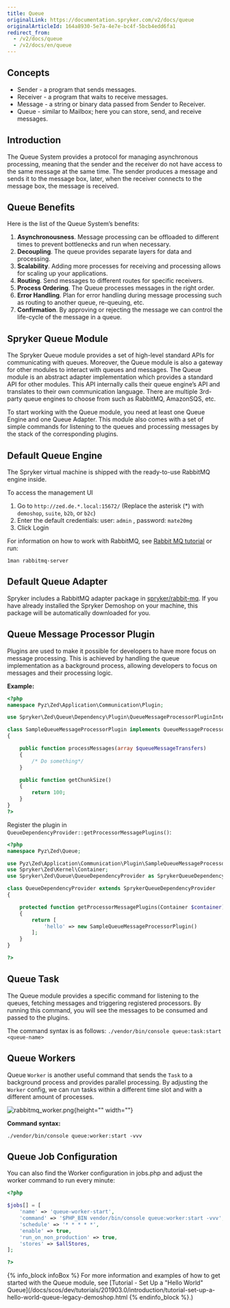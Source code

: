 ```yaml
---
title: Queue
originalLink: https://documentation.spryker.com/v2/docs/queue
originalArticleId: 164a8930-5e7a-4e7e-bc4f-5bcb4edd6fa1
redirect_from:
  - /v2/docs/queue
  - /v2/docs/en/queue
---
```


## Concepts

* Sender	- a program that sends messages.
* Receiver	- a program that waits to receive messages.
* Message - a string or binary data passed from Sender to Receiver.
* Queue	- similar to Mailbox; here you can store, send, and receive messages.

## Introduction
The Queue System provides a protocol for managing asynchronous processing, meaning that the sender and the receiver do not have access to the same message at the same time. The sender produces a message and sends it to the message box, later, when the receiver connects to the message box, the message is received.

## Queue Benefits
Here is the list of the Queue System’s benefits:

1. **Asynchronousness**. Message processing can be offloaded to different times to prevent bottlenecks and run when necessary.
2. **Decoupling**. The queue provides separate layers for data and processing.
3. **Scalability**. Adding more processes for receiving and processing allows for scaling up your applications.
4. **Routing**. Send messages to different routes for specific receivers.
5. **Process Ordering**. The Queue processes messages in the right order.
6. **Error Handling**. Plan for error handling during message processing such as routing to another queue, re-queuing, etc.
7. **Confirmation**. By approving or rejecting the message we can control the life-cycle of the message in a queue.

## Spryker Queue Module
The Spryker Queue module provides a set of high-level standard APIs for communicating with queues. Moreover, the Queue module is also a gateway for other modules to interact with queues and messages. The Queue module is an abstract adapter implementation which provides a standard API for other modules. This API internally calls their queue engine’s API and translates to their own communication language. There are multiple 3rd-party queue engines to choose from such as RabbitMQ, AmazonSQS, etc.

To start working with the Queue module, you need at least one Queue Engine and one Queue Adapter. This module also comes with a set of simple commands for listening to the queues and processing messages by the stack of the corresponding plugins.

## Default Queue Engine
The Spryker virtual machine is shipped with the ready-to-use RabbitMQ engine inside.

To access the management UI

1. Go to `http://zed.de.*.local:15672/` (Replace the asterisk (\*) with `demoshop`, `suite`, `b2b`, or `b2c`)
2. Enter the default credentials: user: `admin` , password: `mate20mg`
3. Click Login

For information on how to work with RabbitMQ, see [Rabbit MQ tutorial](https://www.rabbitmq.com/tutorials/tutorial-one-php.html) or run:

`1man rabbitmq-server`

## Default Queue Adapter
Spryker includes a RabbitMQ adapter package in [spryker/rabbit-mq](https://github.com/spryker/rabbit-mq). If you have already installed the Spryker Demoshop on your machine, this package will be automatically downloaded for you.

## Queue Message Processor Plugin
Plugins are used to make it possible for developers to have more focus on message processing. This is achieved by handling the queue implementation as a background process, allowing developers to focus on messages and their processing logic.

**Example:**

```php
<?php
namespace Pyz\Zed\Application\Communication\Plugin;

use Spryker\Zed\Queue\Dependency\Plugin\QueueMessageProcessorPluginInterface;

class SampleQueueMessageProcessorPlugin implements QueueMessageProcessorPluginInterface
{

    public function processMessages(array $queueMessageTransfers)
    {
        /* Do something*/
    }

    public function getChunkSize()
    {
        return 100;
    }
}
?>
```

Register the plugin in `QueueDependencyProvider::getProcessorMessagePlugins()`:

```php
<?php
namespace Pyz\Zed\Queue;

use Pyz\Zed\Application\Communication\Plugin\SampleQueueMessageProcessorPlugin;
use Spryker\Zed\Kernel\Container;
use Spryker\Zed\Queue\QueueDependencyProvider as SprykerQueueDependencyProvider;

class QueueDependencyProvider extends SprykerQueueDependencyProvider
{

    protected function getProcessorMessagePlugins(Container $container)
    {
        return [
            'hello' => new SampleQueueMessageProcessorPlugin()
        ];
    }
}

?>
```

## Queue Task
The Queue module provides a specific command for listening to the queues, fetching messages and triggering registered processors. By running this command, you will see the messages to be consumed and passed to the plugins.

The command syntax is as follows:
`./vendor/bin/console queue:task:start <queue-name>`

## Queue Workers
Queue `Worker` is another useful command that sends the `Task`  to a background process and provides parallel processing. By adjusting the `Worker` config, we can run tasks within a different time slot and with a different amount of processes.

![rabbitmq_worker.png](https://spryker.s3.eu-central-1.amazonaws.com/docs/Features/Development/Queue/Queue/rabbitmq_worker.png){height="" width=""}

**Command syntax:**

`./vendor/bin/console queue:worker:start -vvv`

## Queue Job Configuration
You can also find the Worker configuration in jobs.php and adjust the worker command to run every minute:

```php
<?php

$jobs[] = [
    'name' => 'queue-worker-start',
    'command' => '$PHP_BIN vendor/bin/console queue:worker:start -vvv',
    'schedule' => '* * * * *',
    'enable' => true,
    'run_on_non_production' => true,
    'stores' => $allStores,
];

?>
```

{% info_block infoBox %}
For more information and examples of how to get started with the Queue module, see [Tutorial - Set Up a "Hello World" Queue](/docs/scos/dev/tutorials/201903.0/introduction/tutorial-set-up-a-hello-world-queue-legacy-demoshop.html
{% endinfo_block %}.)

<!-- Last review date: Apr 9, 2019 by Ehsan Zanjani and Dmitry Beirak -->
